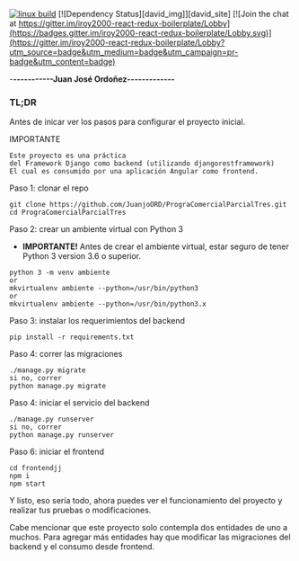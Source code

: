 [![linux build](https://api.travis-ci.org/iroy2000/react-redux-boilerplate.svg?branch=master)](https://travis-ci.org/iroy2000/react-redux-boilerplate)
[![Dependency Status][david_img]][david_site]
[![Join the chat at https://gitter.im/iroy2000-react-redux-boilerplate/Lobby](https://badges.gitter.im/iroy2000-react-redux-boilerplate/Lobby.svg)](https://gitter.im/iroy2000-react-redux-boilerplate/Lobby?utm_source=badge&utm_medium=badge&utm_campaign=pr-badge&utm_content=badge)

-**-----------Juan José Ordoñez-------------**

### TL;DR

Antes de inicar ver los pasos para configurar el proyecto inicial.

IMPORTANTE
```
Este proyecto es una práctica 
del Framework Django como backend (utilizando djangorestframework)
El cual es consumido por una aplicación Angular como frontend.
```

Paso 1: clonar el repo
```
git clone https://github.com/JuanjoORD/PrograComercialParcialTres.git
cd PrograComercialParcialTres
```

Paso 2: crear un ambiente virtual con Python 3
- **IMPORTANTE!** Antes de crear el ambiente virtual, 
estar seguro de tener Python 3 version 3.6 o superior.


```
python 3 -m venv ambiente
or
mkvirtualenv ambiente --python=/usr/bin/python3
or 
mkvirtualenv ambiente --python=/usr/bin/python3.x
```

Paso 3: instalar los requerimientos del backend

```
pip install -r requirements.txt
```

Paso 4: correr las migraciones

```
./manage.py migrate
si no, correr
python manage.py migrate
```

Paso 4: iniciar el servicio del backend

```
./manage.py runserver
si no, correr
python manage.py runserver
```

Paso 6: iniciar el frontend

```
cd frontendjj
npm i
npm start
```

Y listo, eso sería todo, ahora puedes ver el funcionamiento del proyecto y realizar tus pruebas o modificaciones.

Cabe mencionar que este proyecto solo contempla dos entidades de uno a muchos.
Para agregar más entidades hay que modificar las migraciones del backend y el consumo desde frontend.
